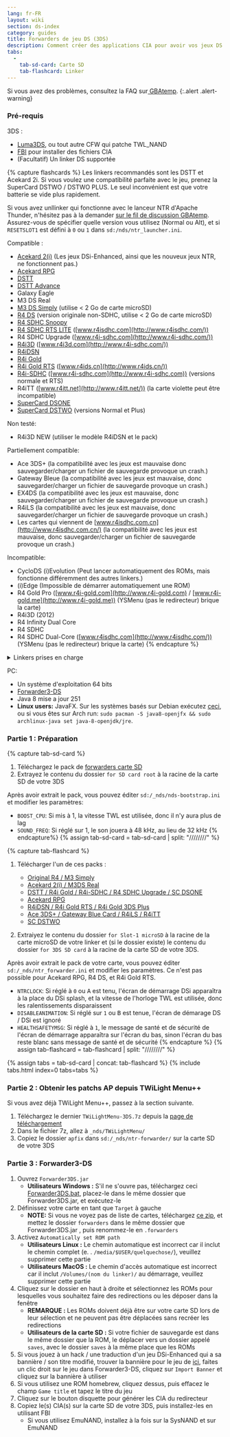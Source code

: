 ```yaml
---
lang: fr-FR
layout: wiki
section: ds-index
category: guides
title: Forwarders de jeu DS (3DS)
description: Comment créer des applications CIA pour avoir vos jeux DS dans le menu d'accueil de votre 3DS
tabs:
  - 
    tab-sd-card: Carte SD
    tab-flashcard: Linker
---
```


Si vous avez des problèmes, consultez la FAQ sur[ GBAtemp](https://gbatemp.net/threads/nds-forwarder-cias-for-your-home-menu.426174/).
{:.alert .alert-warning}

### Pré-requis

3DS :
- [Luma3DS](https://github.com/lumateam/luma3ds/releases), ou tout autre CFW qui patche TWL_NAND
- [FBI](https://github.com/Steveice10/FBI/releases) pour installer des fichiers CIA
- (Facultatif) Un linker DS supportée

{% capture flashcards %}
Les linkers recommandés sont les DSTT et Acekard 2i. Si vous voulez une compatibilité parfaite avec le jeu, prenez la SuperCard DSTWO / DSTWO PLUS. Le seul inconvénient est que votre batterie se vide plus rapidement.

Si vous avez unllinker qui fonctionne avec le lanceur NTR d'Apache Thunder, n'hésitez pas à la demander [sur le fil de discussion GBAtemp](https://gbatemp.net/threads/nds-forwarder-cias-for-your-home-menu.426174/). Assurez-vous de spécifier quelle version vous utilisez (Normal ou Alt), et si `RESETSLOT1` est défini à `0` ou `1` dans `sd:/nds/ntr_launcher.ini`.

Compatible :
- [Acekard 2(i)](http://www.nds-card.com/ProShow.asp?ProID=160) (Les jeux DSi-Enhanced, ainsi que les nouveux jeux NTR, ne fonctionnent pas.)
- [Acekard RPG](http://wiki.gbatemp.net/wiki/Acekard_RPG)
- [DSTT](http://www.nds-card.com/ProShow.asp?ProID=157)
- [DSTT Advance](http://kaze-tado.way-nifty.com/moo/images/2008/11/19/200811202.jpg)
- Galaxy Eagle
- M3 DS Real
- [M3 DS Simply](https://farm2.static.flickr.com/1333/752793411_d91b182eb7.jpg) (utilise < 2 Go de carte microSD)
- [R4 DS](http://www.nds-card.com/ProShow.asp?ProID=141) (version originale non-SDHC, utilise < 2 Go de carte microSD)
- [R4 SDHC Snoopy](http://www.nds-card.com/ProShow.asp?ProID=567)
- [R4 SDHC RTS LITE](http://www.nds-card.com/ProShow.asp?ProID=450) ([www.r4isdhc.com](http://www.r4isdhc.com/))
- R4 SDHC Upgrade ([www.r4i-sdhc.com](http://www.r4i-sdhc.com/))
- [R4i3D](http://www.3ds-cart.com/en/other-flashcarts/35-r4i3d-revolution-cart-for-3ds-dsi-dsl-ds.html) ([www.r4i3d.com](http://www.r4i-sdhc.com/))
- [R4iDSN](http://3ds-flashcard.com/home/28-r4idsn-3ds.html)
- [R4i Gold](http://www.nds-card.com/ProShow.asp?ProID=330)
- [R4i Gold RTS](http://www.nds-card.com/ProShow.asp?ProID=149) ([www.r4ids.cn](http://www.r4ids.cn/))
- [R4i-SDHC](http://www.nds-card.com/ProShow.asp?ProID=146) ([www.r4i-sdhc.com](http://www.r4i-sdhc.com)) (versions normale et RTS)
- R4iTT ([www.r4itt.net](http://www.r4itt.net/)) (la carte violette peut être incompatible)
- [SuperCard DSONE](http://wiki.gbatemp.net/wiki/SuperCard_DSONEi)
- [SuperCard DSTWO](http://www.nds-card.com/ProShow.asp?ProID=135) (versions Normal et Plus)

Non testé:
- R4i3D NEW (utiliser le modèle R4iDSN et le pack)

Partiellement compatible:
- Ace 3DS+ (la compatibilité avec les jeux est mauvaise donc sauvegarder/charger un fichier de sauvegarde provoque un crash.)
- Gateway Bleue (la compatibilité avec les jeux est mauvaise, donc sauvegarder/charger un fichier de sauvegarde provoque un crash.)
- EX4DS (la compatibilité avec les jeux est mauvaise, donc sauvegarder/charger un fichier de sauvegarde provoque un crash.)
- R4iLS (la compatibilité avec les jeux est mauvaise, donc sauvegarder/charger un fichier de sauvegarde provoque un crash.)
- Les cartes qui viennent de [www.r4isdhc.com.cn](http://www.r4isdhc.com.cn/) (la compatibilité avec les jeux est mauvaise, donc sauvegarder/charger un fichier de sauvegarde provoque un crash.)

Incompatible:
- CycloDS (i)Evolution (Peut lancer automatiquement des ROMs, mais fonctionne différemment des autres linkers.)
- (i)Edge (Impossible de démarrer automatiquement une ROM)
- R4 Gold Pro ([www.r4i-gold.com](http://www.r4i-gold.com) / [www.r4i-gold.me](http://www.r4i-gold.me)) (YSMenu (pas le redirecteur) brique la carte)
- R4i3D (2012)
- R4 Infinity Dual Core
- R4 SDHC
- R4 SDHC Dual-Core ([www.r4isdhc.com](http://www.r4isdhc.com/)) (YSMenu (pas le redirecteur) brique la carte)
{% endcapture %}

<details>
    <summary>Linkers prises en charge</summary>
    <div class="details-content">
        {{ flashcards | markdownify }}
    </div>
</details>

PC:
- Un système d'exploitation 64 bits
- [Forwarder3-DS](https://www.dropbox.com/s/b9de5ii6vm3dxfn/Forwarder3DS-v2.9.6.zip?dl=0)
- Java 8 mise a jour 251
- **Linux users:** JavaFX. Sur les systèmes basés sur Debian exécutez [ceci](https://gist.githubusercontent.com/puntillol59/7532b6583380baca236dcaf2d8f75b5c/raw/e8b9d193f8b24de941160c7292ec0bb3b997e98e/main.sh), ou si vous êtes sur Arch run: `sudo pacman -S java8-openjfx && sudo archlinux-java set java-8-openjdk/jre`.

### Partie 1 : Préparation
{% capture tab-sd-card %}
1. Téléchargez le pack de [forwarders carte SD](https://www.dropbox.com/s/k5uaa4jzbtkgm0z/DS%20Game%20Forwarder%20pack%20%283DS%20SD%20Card%29.7z?dl=0)
1. Extrayez le contenu du dossier `for SD card root` à la racine de la carte SD de votre 3DS

Après avoir extrait le pack, vous pouvez éditer `sd:/_nds/nds-bootstrap.ini` et modifier les paramètres:
- `BOOST_CPU`: Si mis à 1, la vitesse TWL est utilisée, donc il n'y aura plus de lag
- `SOUND_FREQ`: Si réglé sur 1, le son jouera à 48 kHz, au lieu de 32 kHz
{% endcapture%}
{% assign tab-sd-card = tab-sd-card | split: "////////" %}

{% capture tab-flashcard %}
1. Télécharger l'un de ces packs :
   - [Original R4 / M3 Simply](https://www.dropbox.com/s/juxzri7h8bttunh/DS%20Game%20Forwarder%20pack%20%28Original%20R4%2C%20M3%20Simply%29.7z?dl=0)
   - [Acekard 2(i) / M3DS Real](https://www.dropbox.com/s/5elogf885sd62hu/DS%20Game%20Forwarder%20pack%20%28M3DS%20Real%29.7z?dl=0)
   - [DSTT / R4i Gold / R4i-SDHC / R4 SDHC Upgrade / SC DSONE](https://www.dropbox.com/s/xxfmvikwmnvsu63/DS%20Game%20Forwarder%20pack%20%28DSTT%2C%20R4i%20Gold%2C%20R4i-SDHC%2C%20SC%20DSONE%29.7z?dl=0)
   - [Acekard RPG](https://drive.google.com/file/d/0B2_1xHkEp2_6OHVuZEJwU1BKbEU/view?usp=sharing)
   - [R4iDSN / R4i Gold RTS / R4i Gold 3DS Plus](https://www.dropbox.com/s/j8nquh073k9y0h7/DS%20Game%20Forwarder%20pack%20%28R4iDSN%2C%20R4i%20Gold%20RTS%29.7z?dl=0)
   - [Ace 3DS+ / Gateway Blue Card / R4iLS / R4iTT](https://www.dropbox.com/s/fd7dzhn8burcq02/DS%20Game%20Forwarder%20pack%20%28Ace3DS%2C%20GW%20Blue%20Card%2C%20R4iTT%29.7z?dl=0)
   - [SC DSTWO](https://www.dropbox.com/s/pyyg0vq8b0nmhqd/DS%20Game%20Forwarder%20pack%20%28SC%20DSTWO%29.7z?dl=0)

1. Extraiyez le contenu du dossier `for Slot-1 microSD` à la racine de la carte microSD de votre linker et (si le dossier existe) le contenu du dossier `for 3DS SD card` à la racine de la carte SD de votre 3DS.

Après avoir extrait le pack de votre carte, vous pouvez éditer `sd:/_nds/ntr_forwarder.ini` et modifier les paramètres. Ce n'est pas possible pour Acekard RPG, R4 DS, et R4i Gold RTS.
- `NTRCLOCK`: Si réglé à `0` ou <kbd class="face">A</kbd> est tenu, l'écran de démarrage DSi apparaîtra à la place du DSi splash, et la vitesse de l'horloge TWL est utilisée, donc les ralentissements disparaissent
- `DISABLEANIMATION`: Si réglé sur `1` ou <kbd class="face">B</kbd> est tenue, l'écran de démarage DS / DSi est ignoré
- `HEALTHSAFETYMSG`: Si réglé à `1`, le message de santé et de sécurité de l'écran de démarrage apparaîtra sur l'écran du bas, sinon l'écran du bas reste blanc sans message de santé et de sécurité
{% endcapture %}
{% assign tab-flashcard = tab-flashcard | split: "////////" %}

{% assign tabs = tab-sd-card | concat: tab-flashcard %}
{% include tabs.html index=0 tabs=tabs %}

### Partie 2 : Obtenir les patchs AP depuis TWiLight Menu++
Si vous avez déjà TWiLight Menu++, passez à la section suivante.
1. Téléchargez le dernier `TWiLightMenu-3DS.7z` depuis la [page de téléchargement](https://github.com/DS-Homebrew/TWiLightMenu/releases)
1. Dans le fichier 7z, allez à `_nds/TWiLightMenu/`
1. Copiez le dossier `apfix` dans `sd:/_nds/ntr-forwarder/` sur la carte SD de votre 3DS

### Partie 3 : Forwarder3-DS
1. Ouvrez `Forwarder3DS.jar`
   - **Utilisateurs Windows :** S'il ne s'ouvre pas, téléchargez ceci [Forwarder3DS.bat](/assets/files/Forwarder3DS.bat), placez-le dans le même dossier que Forwarder3DS.jar, et exécutez-le
1. Définissez votre carte en tant que `Target` à gauche
   - **NOTE:** Si vous ne voyez pas de liste de cartes, téléchargez [ce zip](https://github.com/Olmectron/olmectron.github.io/archive/master.zip), et mettez le dossier `forwarders` dans le même dossier que Forwarder3DS.jar , puis renommez-le en `.forwarders`
1. Activez `Automatically set ROM path`
   - **Utilisateurs Linux :** Le chemin automatique est incorrect car il inclut le chemin complet (e. . `/media/$USER/quelquechose/`), veuillez supprimer cette partie
   - **Utilisateurs MacOS :** Le chemin d'accès automatique est incorrect car il inclut `/Volumes/(nom du linker)/` au démarrage, veuillez supprimer cette partie
1. Cliquez sur le dossier en haut à droite et sélectionnez les ROMs pour lesquelles vous souhaitez faire des redirections ou les déposer dans la fenêtre
   - **REMARQUE :** Les ROMs doivent déjà être sur votre carte SD lors de leur sélection et ne peuvent pas être déplacées sans recréer les redirections
   - **Utilisateurs de la carte SD :** Si votre fichier de sauvegarde est dans le même dossier que la ROM, le déplacer vers un dossier appelé `saves`, avec le dossier `saves` à la même place que les ROMs
1. Si vous jouez à un hack / une traduction d'un jeu DSi-Enhanced qui a sa bannière / son titre modifié, trouver la bannière pour le jeu de [ici](https://www.dropbox.com/sh/igr47pr0q5bh4p5/AAA9Dy8VOGfBLUA6KdLDSDW-a?dl=0), faites un clic droit sur le jeu dans Forwarder3-DS, cliquez sur `Import Banner` et cliquez sur la bannière à utiliser
1. Si vous utilisez une ROM homebrew, cliquez dessus, puis effacez le champ `Game title` et tapez le titre du jeu
1. Cliquez sur le bouton disquette pour générer les CIA du redirecteur
1. Copiez le(s) CIA(s) sur la carte SD de votre 3DS, puis installez-les en utilisant FBI
   - Si vous utilisez EmuNAND, installez à la fois sur la SysNAND et sur EmuNAND
